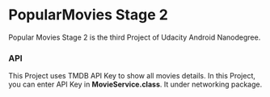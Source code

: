 # PopularMovies Stage 2

Popular Movies Stage 2 is the third Project of Udacity Android Nanodegree.

<h3>API</h3>
This Project uses TMDB API Key to show all movies details. In this Project, you can enter API Key in <b>MovieService.class</b>. It under
networking package. 
